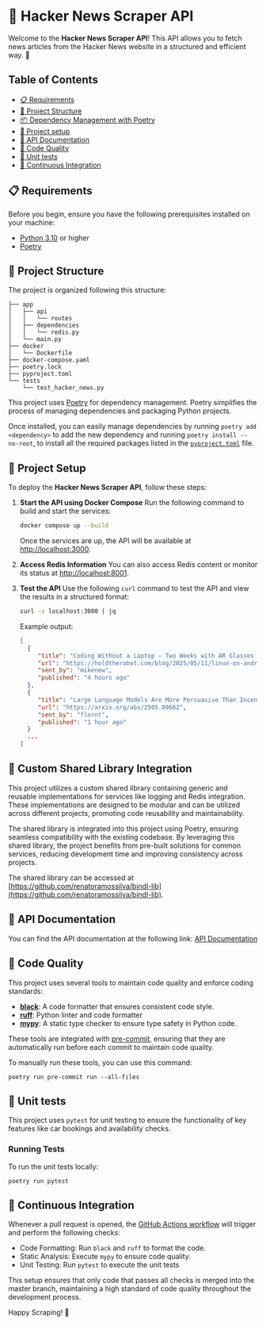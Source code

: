 # 📰 Hacker News Scraper API

Welcome to the **Hacker News Scraper API**! This API allows you to fetch news articles from the Hacker News website in a structured and efficient way. 🚀

## Table of Contents

- [📋 Requirements](#requirements)
- [📁 Project Structure](#project-structure)
- [📦 Dependency Management with Poetry](#dependency-management-with-poetry)
- [🔧 Project setup](#project-setup)
- [📜 API Documentation](#api-documentation)
- [🧹 Code Quality](#code-quality)
- [🧪 Unit tests](#unit-tests)
- [🚀 Continuous Integration](#continuous-integration)


## 📋 Requirements

Before you begin, ensure you have the following prerequisites installed on your machine:

- [Python 3.10](https://www.python.org/downloads/) or higher
- [Poetry](https://python-poetry.org/docs/#installation)


## 📁 Project Structure

The project is organized following this structure:

```
├── app
│   ├── api
│   │   └── routes
│   ├── dependencies
│   │   └── redis.py
│   └── main.py
├── docker
│   └── Dockerfile
├── docker-compose.yaml
├── poetry.lock
├── pyproject.toml
└── tests
    └── test_hacker_news.py
```

This project uses [Poetry](https://python-poetry.org/) for dependency management. Poetry simplifies the process of managing dependencies and packaging Python projects.

Once installed, you can easily manage dependencies by running `poetry add <dependency>` to add the new dependency and running `poetry install --no-root`, to install all the required packages listed in the [`pyproject.toml`](pyproject.toml) file.


## 🔧 Project Setup

To deploy the **Hacker News Scraper API**, follow these steps:

1. **Start the API using Docker Compose**
    Run the following command to build and start the services:

    ```bash
    docker compose up --build
    ```

    Once the services are up, the API will be available at [http://localhost:3000](http://localhost:3000).

2. **Access Redis Information**
    You can also access Redis content or monitor its status at [http://localhost:8001](http://localhost:8001).

3. **Test the API**
    Use the following `curl` command to test the API and view the results in a structured format:

    ```bash
    curl -s localhost:3000 | jq
    ```

    Example output:

    ```json
    [
      {
         "title": "Coding Without a Laptop – Two Weeks with AR Glasses and Linux on Android",
         "url": "https://holdtherobot.com/blog/2025/05/11/linux-on-android-with-ar-glasses/",
         "sent_by": "mikenew",
         "published": "4 hours ago"
      },
      {
         "title": "Large Language Models Are More Persuasive Than Incentivized Human Persuaders",
         "url": "https://arxiv.org/abs/2505.09662",
         "sent_by": "flornt",
         "published": "1 hour ago"
      }
      ...
    ]
    ```

## 📂 Custom Shared Library Integration

This project utilizes a custom shared library containing generic and reusable implementations for services like logging and Redis integration. These implementations are designed to be modular and can be utilized across different projects, promoting code reusability and maintainability.

The shared library is integrated into this project using Poetry, ensuring seamless compatibility with the existing codebase. By leveraging this shared library, the project benefits from pre-built solutions for common services, reducing development time and improving consistency across projects.

The shared library can be accessed at [https://github.com/renatoramossilva/bindl-lib](https://github.com/renatoramossilva/bindl-lib).


## 📜 API Documentation

You can find the API documentation at the following link: [API Documentation](http://localhost:3000/docs)


## 🧹 Code Quality

This project uses several tools to maintain code quality and enforce coding standards:

- **[black](https://black.readthedocs.io/)**: A code formatter that ensures consistent code style.
- **[ruff](https://docs.astral.sh/ruff/)**: Python linter and code formatter
- **[mypy](http://mypy-lang.org/)**: A static type checker to ensure type safety in Python code.

These tools are integrated with [pre-commit](https://pre-commit.com/), ensuring that they are automatically run before each commit to maintain code quality.

To manually run these tools, you can use this command:

`poetry run pre-commit run --all-files`


## 🧪 Unit tests

This project uses `pytest` for unit testing to ensure the functionality of key features like car bookings and availability checks.

### Running Tests

To run the unit tests locally:

`poetry run pytest`


## 🚀 Continuous Integration

Whenever a pull request is opened, the [GitHub Actions workflow](https://github.com/renatoramossilva/ta-flnks-pe/actions) will trigger and perform the following checks:

- Code Formatting: Run `black` and `ruff` to format the code.
- Static Analysis: Execute `mypy` to ensure code quality.
- Unit Testing: Run `pytest` to execute the unit tests

This setup ensures that only code that passes all checks is merged into the master branch, maintaining a high standard of code quality throughout the development process.

Happy Scraping! 🎉
